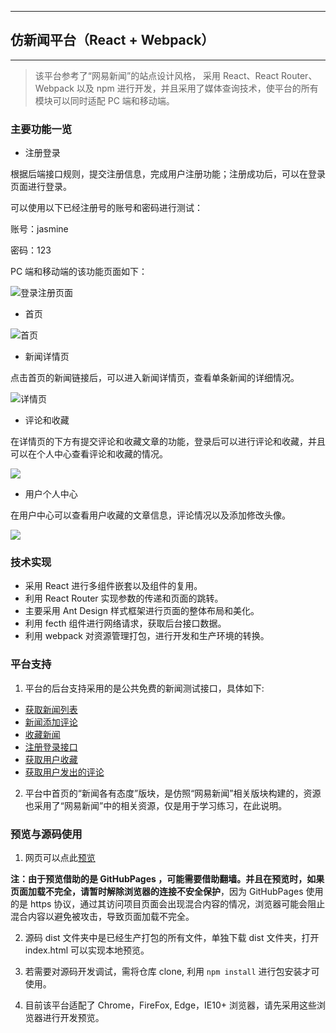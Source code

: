 -------------
## 仿新闻平台（React + Webpack）
-------------

> 该平台参考了“网易新闻”的站点设计风格， 采用 React、React Router、Webpack 以及 npm 进行开发，并且采用了媒体查询技术，使平台的所有模块可以同时适配 PC 端和移动端。

### 主要功能一览

- 注册登录

根据后端接口规则，提交注册信息，完成用户注册功能；注册成功后，可以在登录页面进行登录。

可以使用以下已经注册号的账号和密码进行测试：

账号：jasmine

密码：123

PC 端和移动端的该功能页面如下：

![登录注册页面](https://ooo.0o0.ooo/2017/06/17/5944ce29977e7.png)

- 首页

![首页](https://ooo.0o0.ooo/2017/06/17/5944d223ba5a2.png)

- 新闻详情页

点击首页的新闻链接后，可以进入新闻详情页，查看单条新闻的详细情况。

![详情页](https://ooo.0o0.ooo/2017/06/17/5944d6e4964eb.png)

- 评论和收藏

在详情页的下方有提交评论和收藏文章的功能，登录后可以进行评论和收藏，并且可以在个人中心查看评论和收藏的情况。

![](https://ooo.0o0.ooo/2017/06/17/5944d84e01ad6.png)

- 用户个人中心

在用户中心可以查看用户收藏的文章信息，评论情况以及添加修改头像。

![](https://ooo.0o0.ooo/2017/06/17/5944d9e877e45.png)

### 技术实现
- 采用 React 进行多组件嵌套以及组件的复用。
- 利用 React Router 实现参数的传递和页面的跳转。
- 主要采用 Ant Design 样式框架进行页面的整体布局和美化。
- 利用 fecth 组件进行网络请求，获取后台接口数据。
- 利用 webpack 对资源管理打包，进行开发和生产环境的转换。

### 平台支持
1. 平台的后台支持采用的是公共免费的新闻测试接口，具体如下:

 - [获取新闻列表](http://newsapi.gugujiankong.com/Handler.ashx?action=getnews&type=top&count=10)
 - [新闻添加评论](http://newsapi.gugujiankong.com/Handler.ashx?action=comment&userid=1&uniquekey=123&commnet=content)
 - [收藏新闻](http://newsapi.gugujiankong.com/Handler.ashx?action=uc&userid=1&uniquekey=123)
 - [注册登录接口](http://newsapi.gugujiankong.com/Handler.ashx?action=register&username=userName&password=password&r_userName=r_userName&r_password=r_password&r_confirmPassword=r_confirmPassword)
 - [获取用户收藏](http://newsapi.gugujiankong.com/Handler.ashx?action=getuc&userid=1)
 - [获取用户发出的评论](http://newsapi.gugujiankong.com/Handler.ashx?action=getusercomments&userid=1)

2. 平台中首页的“新闻各有态度”版块，是仿照“网易新闻”相关版块构建的，资源也采用了“网易新闻”中的相关资源，仅是用于学习练习，在此说明。

### 预览与源码使用

1. 网页可以点此[预览](https://jasmine-chen.github.io/NewsProject/dist)

  **注：**由于预览借助的是 GitHubPages ，可能需要借助翻墙。并且在预览时，如果页面加载不完全，请**暂时解除浏览器的连接不安全保护**，因为 GitHubPages 使用的是 https 协议，通过其访问项目页面会出现混合内容的情况，浏览器可能会阻止混合内容以避免被攻击，导致页面加载不完全。

2. 源码 dist 文件夹中是已经生产打包的所有文件，单独下载 dist 文件夹，打开 index.html 可以实现本地预览。

3. 若需要对源码开发调试，需将仓库 clone, 利用 `npm install` 进行包安装才可使用。

4. 目前该平台适配了 Chrome，FireFox, Edge，IE10+ 浏览器，请先采用这些浏览器进行开发预览。
